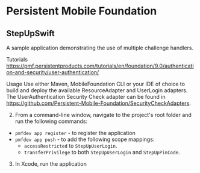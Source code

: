 Persistent Mobile Foundation
===
## StepUpSwift
A sample application demonstrating the use of multiple challenge handlers.

Tutorials
https://pmf.persistentproducts.com/tutorials/en/foundation/9.0/authentication-and-security/user-authentication/

Usage
Use either Maven, MobileFoundation CLI or your IDE of choice to build and deploy the available ResourceAdapter and UserLogin adapters.
The UserAuthentication Security Check adapter can be found in https://github.com/Persistent-Mobile-Foundation/SecurityCheckAdapters.

2. From a command-line window, navigate to the project's root folder and run the following commands:
 -  `pmfdev app register` - to register the application
 - `pmfdev app push` - to add the following scope mappings:
     - `accessRestricted` to `StepUpUserLogin`.
     - `transferPrivilege` to both `StepUpUserLogin` and `StepUpPinCode`.

3. In Xcode, run the application


